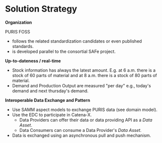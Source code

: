 # Solution Strategy

**Organization**

PURIS FOSS
- follows the related standardization candidates or even published standards.
- is developed parallel to the consortial SAFe project.

**Up-to-dateness / real-time**

- Stock information has always the latest amount. E.g. at 6 a.m. there is a stock of 60 parts of material and at 8 a.m. there is a stock of 80 parts of material.
- Demand and Production Output are measured "per day" e.g., today's demand and next thursday's demand.

**Interoperable Data Exchange and Pattern**
- Use SAMM aspect models to exchange PURIS data (see domain model).
- Use the EDC to participate in Catena-X.
  - Data Providers can offer their data or data providing API as a _Data Asset_.
  - Data Consumers can consume a Data Provider's _Data Asset_.
- Data is exchanged using an asynchronous pull and push mechanism.
